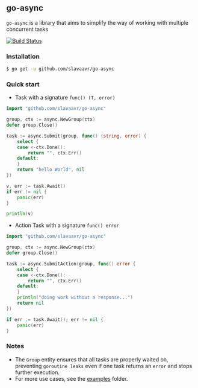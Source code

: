 ## go-async
`go-async` is a library that aims to simplify the way of working with multiple concurrent tasks 


[![Build Status][ci-badge]][ci-runs]

### Installation

```sh
$ go get -u github.com/slavaavr/go-async
```

### Quick start
- Task with a signature `func() (T, error)`
```go 
import "github.com/slavaavr/go-async"

group, ctx := async.NewGroup(ctx)
defer group.Close()

task := async.Submit(group, func() (string, error) {
    select {
	case <-ctx.Done():
		return "", ctx.Err()
	default:
    }
	return "hello World", nil
})

v, err := task.Await()
if err != nil {
	panic(err)
}

println(v)
```
- Action Task with a signature `func() error`
```go
import "github.com/slavaavr/go-async"

group, ctx := async.NewGroup(ctx)
defer group.Close()

task := async.SubmitAction(group, func() error {
    select {
    case <-ctx.Done():
        return "", ctx.Err()
    default:
    }
	println("doing work without a response...")
	return nil
})

if err := task.Await(); err != nil {
	panic(err)
}
```

### Notes
- The `Group` entity ensures that all tasks are properly waited on, preventing `goroutine leaks` even if one task returns an `error` and stops further execution.
- For more use cases, see the [examples](https://github.com/slavaavr/go-async/tree/main/examples) folder.

[ci-badge]:      https://github.com/slavaavr/go-async/actions/workflows/main.yaml/badge.svg
[ci-runs]:       https://github.com/slavaavr/go-async/actions